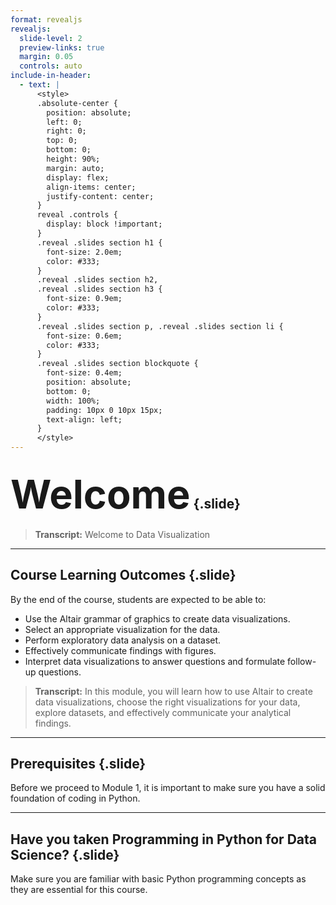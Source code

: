```yaml
---
format: revealjs
revealjs:
  slide-level: 2
  preview-links: true
  margin: 0.05
  controls: auto
include-in-header:
  - text: |
      <style>
      .absolute-center {
        position: absolute;
        left: 0;
        right: 0;
        top: 0;
        bottom: 0;
        height: 90%;
        margin: auto;
        display: flex;
        align-items: center;
        justify-content: center;
      }
      reveal .controls {
        display: block !important;
      }
      .reveal .slides section h1 {
        font-size: 2.0em;  
        color: #333;     
      }
      .reveal .slides section h2,
      .reveal .slides section h3 {
        font-size: 0.9em;  
        color: #333;     
      }
      .reveal .slides section p, .reveal .slides section li {
        font-size: 0.6em;  
        color: #333;     
      }
      .reveal .slides section blockquote {
        font-size: 0.4em;  
        position: absolute;
        bottom: 0;
        width: 100%;
        padding: 10px 0 10px 15px;
        text-align: left;
      }
      </style>
---
```


## <span class="absolute-center" style="font-size: 3.0em; text-align: center;">Welcome</span> {.slide}

<blockquote>
<strong>Transcript:</strong> Welcome to Data Visualization
</blockquote>

___

## Course Learning Outcomes {.slide}

By the end of the course, students are expected to be able to:

- Use the Altair grammar of graphics to create data visualizations.
- Select an appropriate visualization for the data.
- Perform exploratory data analysis on a dataset.
- Effectively communicate findings with figures.
- Interpret data visualizations to answer questions and formulate follow-up questions.

<blockquote>
<strong>Transcript:</strong> In this module, you will learn how to use Altair to create data visualizations, choose the right visualizations for your data, explore datasets, and effectively communicate your analytical findings.
</blockquote>

---

## Prerequisites {.slide}

Before we proceed to Module 1, it is important to make sure you have a solid foundation of coding in Python.

---

## Have you taken Programming in Python for Data Science? {.slide}

Make sure you are familiar with basic Python programming concepts as they are essential for this course.
